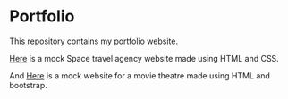 # Portfolio
This repository contains my portfolio website.

[Here](https://github.com/shistok1/HTML-and-CSS-Projects/tree/main/basic_html_and_css/project) is a mock Space travel agency website made using HTML and CSS.

And [Here](https://github.com/shistok1/HTML-and-CSS-Projects/tree/main/basic_html_and_css/bootstrap4.1.3-project) is a mock website for a movie theatre made using HTML and bootstrap.
